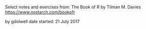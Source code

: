 Select notes and exercises from:
The Book of R by Tilman M. Davies
https://www.nostarch.com/bookofr

by gdolwell
date started: 21 July 2017
